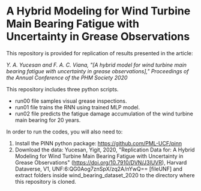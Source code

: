 # A Hybrid Modeling for Wind Turbine Main Bearing Fatigue with Uncertainty in Grease Observations

This repository is provided for replication of results presented in the article:

*Y. A. Yucesan and F. A. C. Viana, "[A hybrid model for wind turbine main bearing fatigue with uncertainty in grease observations]," Proceedings of the Annual Conference of the PHM Society 2020*

This repository includes three python scripts.

- run00 file samples visual grease inspections.
- run01 file trains the RNN using trained MLP model.
- run02 file predicts the fatigue damage accumulation of the wind turbine main bearing for 20 years.

In order to run the codes, you will also need to:
1. Install the PINN python package: https://github.com/PML-UCF/pinn
2. Download the data:
Yucesan, Yigit, 2020, "Replication Data for: A Hybrid Modeling for Wind Turbine Main Bearing Fatigue with Uncertainty in Grease Observations" (https://doi.org/10.7910/DVN/J3IUVR), Harvard Dataverse, V1, UNF:6:QG0Aog7znSpX/zq2A/nYwQ== [fileUNF]
and extract folders inside wind_bearing_dataset_2020 to the directory where this repository is cloned.
